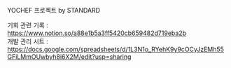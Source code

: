 YOCHEF 프로젝트 by STANDARD

기회 관련 기록 : https://www.notion.so/a88e1b5a3ff5420cb659482d719eba2b<br>
개발 관리 시트 : https://docs.google.com/spreadsheets/d/1L3N1o_RYehK9y9cOCyJzEMh55GFiLMmOUwbyh8i6X2M/edit?usp=sharing
